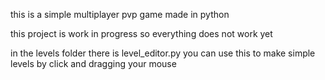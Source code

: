 this is a simple multiplayer pvp game made in python

this project is work in progress so everything does not work yet


in the levels folder there is level_editor.py
you can use this to make simple levels by click and dragging your mouse






